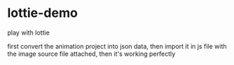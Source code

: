 # lottie-demo
play with lottie

first convert the animation project into json data, then import it in js file with the image source file attached, then it's working perfectly
